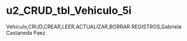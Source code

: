 # u2_CRUD_tbl_Vehiculo_5i
Vehiculo,CRUD,CREAR,LEER,ACTUALIZAR,BORRAR REGISTROS,Gabriela Castaneda Paez
